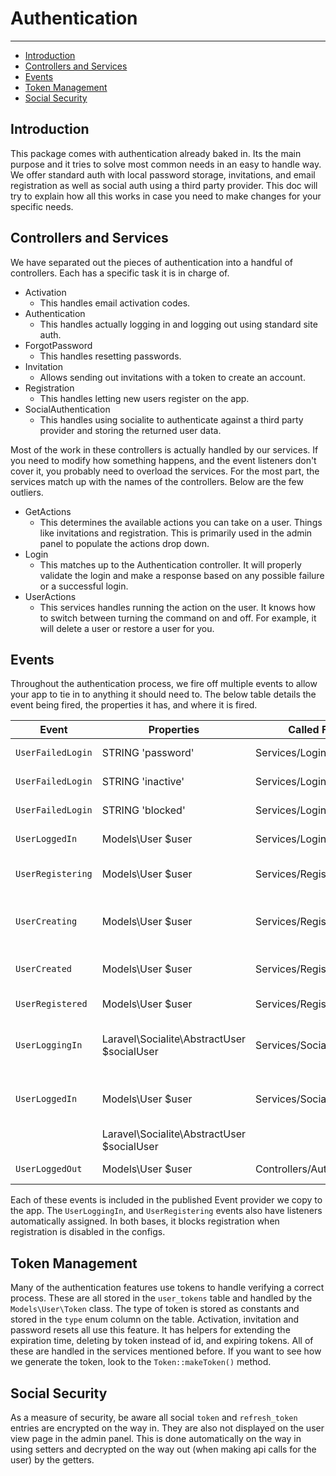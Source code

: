 # Authentication

---

- [Introduction](#introduction)
- [Controllers and Services](#controllers-services)
- [Events](#events)
- [Token Management](#token-management)
- [Social Security](#social-security)

<a name="introduction"></a>
## Introduction

This package comes with authentication already baked in.  Its the main purpose and it tries to solve most common needs
in an easy to handle way.  We offer standard auth with local password storage, invitations, and email registration as well
as social auth using a third party provider.  This doc will try to explain how all this works in case you need to make
changes for your specific needs.

<a name="controllers-services"></a>
## Controllers and Services

We have separated out the pieces of authentication into a handful of controllers.  Each has a specific task it is in charge
of.

- Activation
    - This handles email activation codes.
- Authentication
    - This handles actually logging in and logging out using standard site auth.
- ForgotPassword
    - This handles resetting passwords.
- Invitation
    - Allows sending out invitations with a token to create an account.
- Registration
    - This handles letting new users register on the app.
- SocialAuthentication
    - This handles using socialite to authenticate against a third party provider and storing the returned user data.

Most of the work in these controllers is actually handled by our services.  If you need to modify how something happens,
and the event listeners don't cover it, you probably need to overload the services.  For the most part, the services match
up with the names of the controllers.  Below are the few outliers.

- GetActions
    - This determines the available actions you can take on a user.  Things like invitations and registration.  This is
    primarily used in the admin panel to populate the actions drop down.
- Login
    - This matches up to the Authentication controller.  It will properly validate the login and make a response based on
    any possible failure or a successful login.
- UserActions
    - This services handles running the action on the user.  It knows how to switch between turning the command on and off.
      For example, it will delete a user or restore a user for you.


<a name="events"></a>
## Events

Throughout the authentication process, we fire off multiple events to allow your app to tie in to anything it should need
to.  The below table details the event being fired, the properties it has, and where it is fired.

Event             | Properties                                 | Called From                | Notes
----------------- | ------------------------------------------ | ------------------------------  | ------
`UserFailedLogin` | STRING 'password'                          | Services/Login.php         | Invalid credentials.
`UserFailedLogin` | STRING 'inactive'                          | Services/Login.php         | User is inactive.
`UserFailedLogin` | STRING 'blocked'                           | Services/Login.php         | User is blocked.
`UserLoggedIn`    | Models\User $user                          | Services/Login.php         | Successful login.
`UserRegistering` | Models\User $user                          | Services/Registration.php  | Registration is about to happen.
`UserCreating`    | Models\User $user                          | Services/Registration.php  | The user is about to be added to the database.
`UserCreated`     | Models\User $user                          | Services/Registration.php  | The user is now in the database.
`UserRegistered`  | Models\User $user                          | Services/Registration.php  | Registration is complete.
`UserLoggingIn`   | Laravel\Socialite\AbstractUser $socialUser | Services/SocialLogin.php   | A social authentication is about to be attempted.
`UserLoggedIn`    | Models\User $user                          | Services/SocialLogin.php   | A social authentication was successful.
&nbsp;            | Laravel\Socialite\AbstractUser $socialUser | &nbsp;                     | &nbsp;
`UserLoggedOut`   | Models\User $user                          | Controllers/Authentication | User has logged out.

Each of these events is included in the published Event provider we copy to the app.  The `UserLoggingIn`, and
`UserRegistering` events also have listeners automatically assigned.  In both bases, it blocks registration when
registration is disabled in the configs.

<a name="token-management"></a>
## Token Management

Many of the authentication features use tokens to handle verifying a correct process.  These are all stored in the
`user_tokens` table and handled by the `Models\User\Token` class.  The type of token is stored as constants and stored in
the `type` enum column on the table.  Activation, invitation and password resets all use this feature.  It has helpers for
extending the expiration time, deleting by token instead of id, and expiring tokens.  All of these are handled in the services
mentioned before.  If you want to see how we generate the token, look to the `Token::makeToken()` method.

<a name="social-security"></a>
## Social Security

As a measure of security, be aware all social `token` and `refresh_token` entries are encrypted on the way in.  They are
also not displayed on the user view page in the admin panel.  This is done automatically on the way in using setters and
decrypted on the way out (when making api calls for the user) by the getters.
